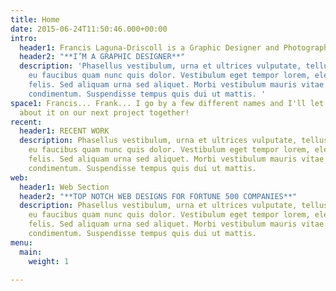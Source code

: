 ```yaml
---
title: Home
date: 2015-06-24T11:50:46.000+00:00
intro:
  header1: Francis Laguna-Driscoll is a Graphic Designer and Photographer in New York
  header2: "**I’M A GRAPHIC DESIGNER**"
  description: 'Phasellus vestibulum, urna et ultrices vulputate, tellus egestas dolor,
    eu faucibus quam nunc quis dolor. Vestibulum eget tempor lorem, eleifend maximus
    felis. Sed aliquam urna sed aliquet. Morbi vestibulum mauris vitae dui molestie
    condimentum. Suspendisse tempus quis dui ut mattis. '
space1: Francis... Frank... I go by a few different names and I'll let you know all
  about it on our next project together!
recent:
  header1: RECENT WORK
  description: Phasellus vestibulum, urna et ultrices vulputate, tellus egestas dolor,
    eu faucibus quam nunc quis dolor. Vestibulum eget tempor lorem, eleifend maximus
    felis. Sed aliquam urna sed aliquet. Morbi vestibulum mauris vitae dui molestie
    condimentum. Suspendisse tempus quis dui ut mattis.
web:
  header1: Web Section
  header2: "**TOP NOTCH WEB DESIGNS FOR FORTUNE 500 COMPANIES**"
  description: Phasellus vestibulum, urna et ultrices vulputate, tellus egestas dolor,
    eu faucibus quam nunc quis dolor. Vestibulum eget tempor lorem, eleifend maximus
    felis. Sed aliquam urna sed aliquet. Morbi vestibulum mauris vitae dui molestie
    condimentum. Suspendisse tempus quis dui ut mattis.
menu:
  main:
    weight: 1

---
```

